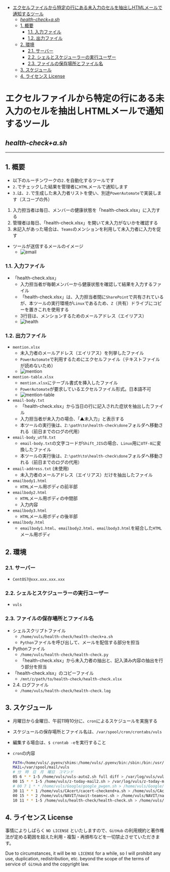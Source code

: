 <!-- TOC -->

- [エクセルファイルから特定の行にある未入力のセルを抽出しHTMLメールで通知するツール](#エクセルファイルから特定の行にある未入力のセルを抽出しhtmlメールで通知するツール)
  - [*health-check+a.sh*](#health-checkash)
  - [1. 概要](#1-概要)
    - [1.1. 入力ファイル](#11-入力ファイル)
    - [1.2. 出力ファイル](#12-出力ファイル)
  - [2. 環境](#2-環境)
    - [2.1. サーバー](#21-サーバー)
    - [2.2. シェルとスケジューラーの実行ユーザー](#22-シェルとスケジューラーの実行ユーザー)
    - [2.3. ファイルの保存場所とファイル名](#23-ファイルの保存場所とファイル名)
  - [3. スケジュール](#3-スケジュール)
  - [4. ライセンス License](#4-ライセンス-license)

<!-- /TOC -->

# エクセルファイルから特定の行にある未入力のセルを抽出しHTMLメールで通知するツール

## *health-check+a.sh*

---

## 1. 概要

- 以下のルーチンワークの`2.`を自動化するツールです
- `2.`でチェックした結果を管理者に`HTML`メールで通知します
- `3.`は、`2.`で生成した未入力者リストを使い、別途`PowerAutomate`で実装します（スコープの外）

1. 入力担当者は毎日、メンバーの健康状態を「health-check.xlsx」に入力する
1. 管理者は毎日、「health-check.xlsx」を開いて未入力がないかを確認する
1. 未記入があった場合は、`Teams`のメンションを利用して未入力者に入力を促す

- ツールが送信するメールのイメージ
  - ![email](img/email.jpg)

### 1.1. 入力ファイル

- 「health-check.xlsx」
  - 入力担当者が毎朝メンバーから健康状態を確認して結果を入力するファイル
  - 「health-check.xlsx」は、入力担当者間に`SharePoint`で共有されているが、本ツールの実行環境が`Linux`であるため、`Z`（共有）ドライブにコピーを置きこれを使用する
  - 3行目は、メンションするためのメールアドレス（エイリアス）
  - ![health](img/health.jpg)

### 1.2. 出力ファイル

- `mention.xlsx`
  - 未入力者のメールアドレス（エイリアス）を列挙したファイル
  - `PowerAutomate`で利用するためにエクセルファイル（テキストファイルが読めないため）
  - ![mention](img/mention.jpg)
- `mention-table.xlsx`
  - `mention.xlsx`にテーブル書式を挿入したファイル
  - `PowerAutomate`が要求しているエクセルファイル形式。日本語不可
  - ![mention-table](img/mention-table.jpg)
- `email-body.txt`
  - 「health-check.xlsx」から当日の行に記入された症状を抽出したファイル
  - 入力担当者が未入力の場合、「▲未入力」と表示する
  - 本ツールの実行後は、`Z:\path\to\health-check\done`フォルダへ移動される（前日までのログの代用）
- `email-body_utf8.txt`
  - `email-body.txt`の文字コードが`Shift_JIS`の場合、`Linux`用に`UTF-8`に変換したファイル
  - 本ツールの実行後は、`Z:\path\to\health-check\done`フォルダへ移動される（前日までのログの代用）
- `email-address.txt` (未使用)
  - 未入力者のメールアドレス（エイリアス）だけを抽出したファイル
- `emailbody1.html`
  - `HTML`メール用ボディの前半部
- `emailbody2.html`
  - `HTML`メール用ボディの中間部
  - 入力内容
- `emailbody3.html`
  - `HTML`メール用ボディの後半部
- `emailbody.html`
  - `emailbody1.html`、`emailbody2.html`、`emailbody3.html`を結合した`HTML`メール用ボディ


## 2. 環境

### 2.1. サーバー

- `CentOS7@xxx.xxx.xxx.xxx`

### 2.2. シェルとスケジューラーの実行ユーザー

- `vuls`

### 2.3. ファイルの保存場所とファイル名

- シェルスクリプトファイル
  - `/home/vuls/health-check/health-check+a.sh`
  - `Python`ファイルを呼び出して、メールを配信する部分を担当
- Pythonファイル
  - `/home/vuls/health-check/health-check.py`
  - 「health-check.xlsx」から未入力者の抽出と、記入済み内容の抽出を行う部分を担当
- 「health-check.xlsx」のコピーファイル
  - `/mnt/z/path/to/health-check/health-check.xlsx`
- 2.4. ログファイル
  - `/home/vuls/health-check/health-check.log`

## 3. スケジュール

- 月曜日から金曜日、午前11時10分に、`cron`によるスケジュールを実施する
- スケジュールの保存場所とファイル名は、`/var/spool/cron/crontabs/vuls`
- 編集する場合は、`$ crontab -e`を実行すること
- `cron`の内容
  
  ```bash
  PATH=/home/vuls/.pyenv/shims:/home/vuls/.pyenv/bin:/sbin:/bin:/usr/bin:/usr/local/bin:/usr/local/sbin:/usr/sbin:/usr/local/go/bin:/home/vuls/go/bin:/usr/lib/jvm/java/bin:/opt/apache-tomcat/apache-tomcat-7.0.50/bin:/home/vuls/.local/bin:/home/vuls/bin
  MAIL=/var/spool/mail/vuls
  # 分　時　日　月　曜日　コマンド
  05 6 * * 1-5 /home/vuls/vuls-auto2.sh full diff > /var/log/vuls/vuls-auto.log 2>&1
  00 15 * * 1-5 /home/vuls/z-today-mail2.sh > /var/log/vuls/z-today-mail.log 2>&1
  # 00 7 1 * * /home/vuls/Google/google_pwgen.sh > /home/vuls/Google/log/google_pwgen.log 2>&1
  30 11 * * 1 /home/vuls/CAcert/cacert-checkend+a.sh > /home/vuls/CAcert/cacert-checkend.log 2>&1
  00 15 * * 2 /home/vuls/NAVIT/navit-teams+c.sh > /home/vuls/NAVIT/navit.log 2>&1
  10 11 * * 1-5 /home/vuls/health-check/health-check.sh > /home/vuls/health-check/health-check.log 2>&1
  ```

## 4. ライセンス License

事情によりしばらく `NO LICENSE` といたしますので、`GitHub` の利用規約と著作権法が定める範囲を超えた利用・複製・再頒布などを一切禁止させていただきます。

Due to circumstances, it will be `NO LICENSE` for a while, so I will prohibit any use, duplication, redistribution, etc. beyond the scope of the terms of service of` GitHub` and the copyright law.